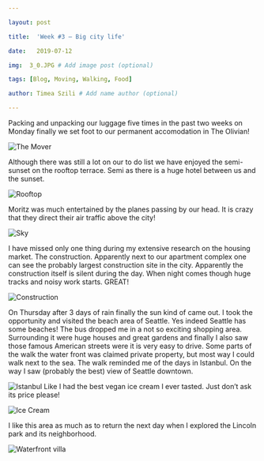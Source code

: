 ```yaml
---

layout: post

title:  'Week #3 – Big city life'

date:   2019-07-12

img:  3_0.JPG # Add image post (optional)

tags: [Blog, Moving, Walking, Food]

author: Timea Szili # Add name author (optional)

---
```


Packing and unpacking our luggage five times in the past two weeks on Monday finally we set foot to our permanent accomodation in The Olivian!

![The Mover]({{site.baseurl}}/assets/img/3_1.JPG) 

Although there was still a lot on our to do list we have enjoyed the semi-sunset on the rooftop terrace. Semi as there is a huge hotel between us and the sunset. 

![Rooftop]({{site.baseurl}}/assets/img/3_2.JPG) 

Moritz was much entertained by the planes passing by our head. It is crazy that they direct their air traffic above the city!

![Sky]({{site.baseurl}}/assets/img/3_3.JPG)

I have missed only one thing during my extensive research on the housing market. The construction. Apparently next to our apartment complex one can see the probably largest construction site in the city. Apparently the construction itself is silent during the day. When night comes though huge tracks and noisy work starts. GREAT!

![Construction]({{site.baseurl}}/assets/img/3_7.JPG)

On Thursday after 3 days of rain finally the sun kind of came out. I took the opportunity and visited the beach area of Seattle. Yes indeed Seattle has some beaches! 
The bus dropped me in a not so exciting shopping area. Surrounding it were huge houses and great gardens and finally I also saw those famous American streets were it is very easy to drive. 
Some parts of the walk the water front was claimed private property, but most way I could walk next to the sea. The walk reminded me of the days in Istanbul. On the way I saw (probably the best) view of Seattle downtown. 

![Istanbul Like]({{site.baseurl}}/assets/img/3_4.JPG) 
I had the best vegan ice cream I ever tasted. Just don’t ask its price please!

![Ice Cream]({{site.baseurl}}/assets/img/3_5.JPG) 

I like this area as much as to return the next day when I explored the Lincoln park and its neighborhood.

![Waterfront villa]({{site.baseurl}}/assets/img/3_6.JPG) 


